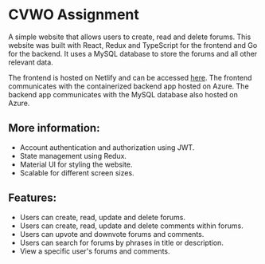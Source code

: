 # CVWO Assignment

A simple website that allows users to create, read and delete forums.
This website was built with React, Redux and TypeScript for the frontend and Go for the backend.
It uses a MySQL database to store the forums and all other relevant data.

The frontend is hosted on Netlify and can be accessed [here](https:/gossip-forum.netlify.app/).
The frontend communicates with the containerized backend app hosted on Azure.
The backend app communicates with the MySQL database also hosted on Azure.

## More information:

- Account authentication and authorization using JWT.
- State management using Redux.
- Material UI for styling the website.
- Scalable for different screen sizes.

## Features:

- Users can create, read, update and delete forums.
- Users can create, read, update and delete comments within forums.
- Users can upvote and downvote forums and comments.
- Users can search for forums by phrases in title or description.
- View a specific user's forums and comments.




